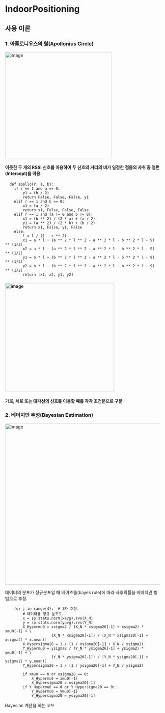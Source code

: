 # IndoorPositioning
## 사용 이론
### 1. 아폴로니우스의 원(Apollonius Circle)
<img width="346" alt="image" src="https://user-images.githubusercontent.com/96864406/147824648-29566a2b-3974-4185-ae0d-93834d9306ba.png">
 
 #### 이웃한 두 개의 RSSI 신호를 이용하여 두 신호의 거리의 비가 일정한 점들의 자취 중 절편(Intercept)을 이용.
  
  
```
  def apollo(r, a, b):
    if r == 1 and a == 0:
        y1 = (b / 2)
        return False, False, False, y1
    elif r == 1 and b == 0:
        x1 = (a / 2)
        return x1, False, False, False
    elif r == 1 and (a != 0 and b != 0):
        x1 = (b ** 2) / (2 * a) + (a / 2)
        y1 = (a ** 2) / (2 * b) + (b / 2)
        return x1, False, y1, False
    else:
        l = 1 / (1 - r ** 2)
        x1 = a * l + (a ** 2 * l ** 2 - a ** 2 * l - b ** 2 * l - 9) ** (1/2)
        x2 = a * l - (a ** 2 * l ** 2 - a ** 2 * l - b ** 2 * l - 9) ** (1/2)
        y1 = b * l + (b ** 2 * l ** 2 - a ** 2 * l - b ** 2 * l - 9) ** (1/2)
        y2 = b * l - (b ** 2 * l ** 2 - a ** 2 * l - b ** 2 * l - 9) ** (1/2)
        return [x1, x2, y1, y2]
```


#### <img width="355" alt="image" src="https://user-images.githubusercontent.com/96864406/147824705-c16dd44d-fb4a-44d1-a074-fbfcffb387b0.png">

#### 가로, 세로 또는 대각선의 신호를 이용할 때를 각각 조건문으로 구분

### 2. 베이지안 추정(Bayesian Estimation)
<img width="525" alt="image" src="https://user-images.githubusercontent.com/96864406/147824624-0ed60a14-80d8-4d80-88f1-c9f8aad7bbe4.png">

  데이터의 분포가 정규분포일 때 베이즈룰(bayes rule)에 따라 사후확률을 베이지안 방법으로 추정.


``` 
    for j in range(4):  # 3차 추정.
        # 데이터를 정규 분포로.
        x = sp.stats.norm(xavg).rvs(X_N)
        y = sp.stats.norm(yavg).rvs(Y_N)
        X_Hypermu0 = xsigma2 / (X_N * xsigma20[-1] + xsigma2) * xmu0[-1] + \
                     (X_N * xsigma20[-1]) / (X_N * xsigma20[-1] + xsigma2) * x.mean()
        X_Hypersigma20 = 1 / (1 / xsigma20[-1] + X_N / xsigma2)
        Y_Hypermu0 = ysigma2 / (Y_N * ysigma20[-1] + ysigma2) * ymu0[-1] + \
                     (Y_N * ysigma20[-1]) / (Y_N * ysigma20[-1] + ysigma2) * y.mean()
        Y_Hypersigma20 = 1 / (1 / ysigma20[-1] + Y_N / ysigma2)

        if xmu0 == 0 or xsigma20 == 0:
            X_Hypermu0 = xmu0[-1]
            X_Hypersigma20 = xsigma20[-1]
        if Y_Hypermu0 == 0 or Y_Hypersigma20 == 0:
            Y_Hypermu0 = ymu0[-1]
            Y_Hypersigma20 = ysigma20[-1]
``` 

Bayesian 계산을 하는 코드

